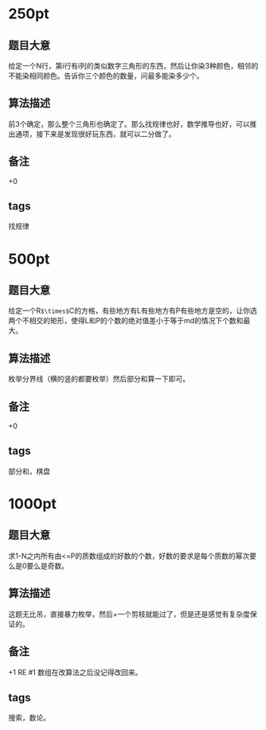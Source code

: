 # 250pt
## 题目大意
给定一个N行，第i行有i列的类似数字三角形的东西，然后让你染3种颜色，相邻的不能染相同颜色。告诉你三个颜色的数量，问最多能染多少个。
## 算法描述
前3个确定，那么整个三角形也确定了。那么找规律也好，数学推导也好，可以推出通项，接下来是发现很好玩东西，就可以二分做了。
## 备注
+0
## tags
找规律
<!--more-->

# 500pt
## 题目大意
给定一个R`$\times$`C的方格，有些地方有L有些地方有P有些地方是空的，让你选两个不相交的矩形，使得L和P的个数的绝对值差小于等于md的情况下个数和最大。
## 算法描述
枚举分界线（横的竖的都要枚举）然后部分和算一下即可。
## 备注
+0
## tags
部分和，棋盘

# 1000pt
## 题目大意
求1-N之内所有由<=P的质数组成的好数的个数，好数的要求是每个质数的幂次要么是0要么是奇数。
## 算法描述
这题无比吊，直接暴力枚举，然后+一个剪枝就能过了，但是还是感觉有复杂度保证的。
## 备注
+1
RE #1 数组在改算法之后没记得改回来。
## tags
搜索，数论。